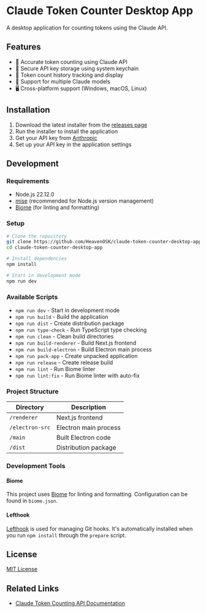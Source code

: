 # Claude Token Counter Desktop App

A desktop application for counting tokens using the Claude API.

## Features

- 🔢 Accurate token counting using Claude API
- 🔐 Secure API key storage using system keychain
- 📝 Token count history tracking and display
- 🎯 Support for multiple Claude models
- 🖥️ Cross-platform support (Windows, macOS, Linux)

## Installation

1. Download the latest installer from the [releases page](https://github.com/HeavenOSK/claude-token-counter-desktop-app/releases)
2. Run the installer to install the application
3. Get your API key from [Anthropic](https://console.anthropic.com/)
4. Set up your API key in the application settings

## Development

### Requirements

- Node.js 22.12.0
- [mise](https://mise.jdx.dev/) (recommended for Node.js version management)
- [Biome](https://biomejs.dev/) (for linting and formatting)

### Setup

```bash
# Clone the repository
git clone https://github.com/HeavenOSK/claude-token-counter-desktop-app.git
cd claude-token-counter-desktop-app

# Install dependencies
npm install

# Start in development mode
npm run dev
```

### Available Scripts

- `npm run dev` - Start in development mode
- `npm run build` - Build the application
- `npm run dist` - Create distribution package
- `npm run type-check` - Run TypeScript type checking
- `npm run clean` - Clean build directories
- `npm run build-renderer` - Build Next.js frontend
- `npm run build-electron` - Build Electron main process
- `npm run pack-app` - Create unpacked application
- `npm run release` - Create release build
- `npm run lint` - Run Biome linter
- `npm run lint:fix` - Run Biome linter with auto-fix

### Project Structure

| Directory | Description |
|-----------|-------------|
| `/renderer` | Next.js frontend |
| `/electron-src` | Electron main process |
| `/main` | Built Electron code |
| `/dist` | Distribution package |

### Development Tools

#### Biome

This project uses [Biome](https://biomejs.dev/) for linting and formatting. Configuration can be found in `biome.json`.

#### Lefthook

[Lefthook](https://github.com/evilmartians/lefthook) is used for managing Git hooks. It's automatically installed when you run `npm install` through the `prepare` script.

## License

[MIT License](LICENSE)

## Related Links

- [Claude Token Counting API Documentation](https://docs.anthropic.com/en/docs/build-with-claude/token-counting)
